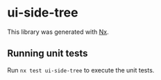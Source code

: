 # ui-side-tree

This library was generated with [Nx](https://nx.dev).

## Running unit tests

Run `nx test ui-side-tree` to execute the unit tests.

